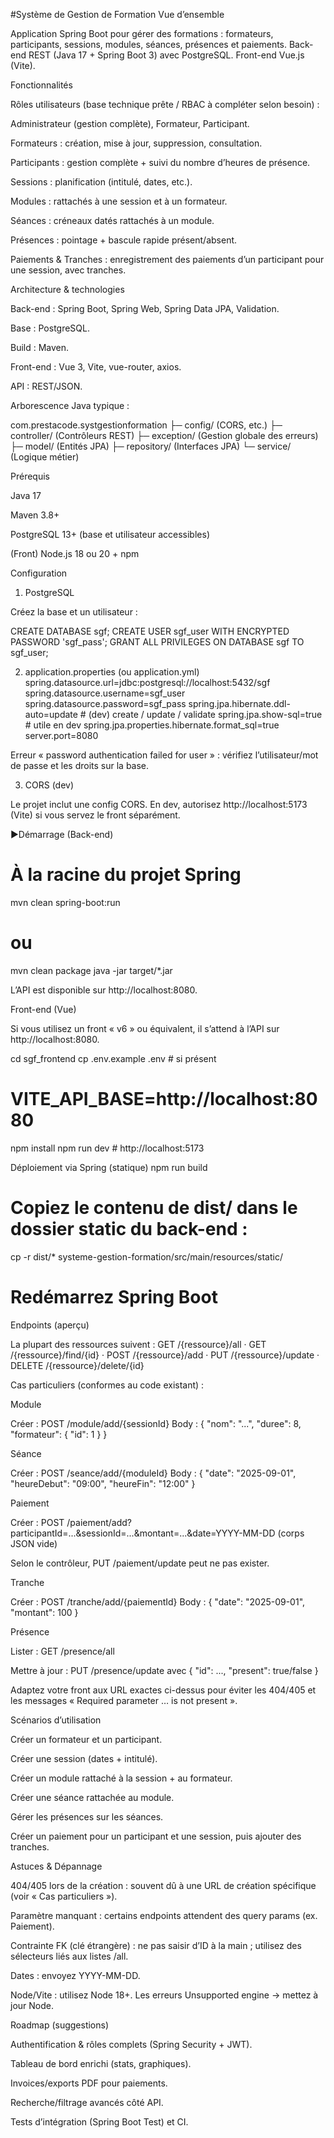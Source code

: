 #Système de Gestion de Formation 
Vue d’ensemble

Application Spring Boot pour gérer des formations : formateurs, participants, sessions, modules, séances, présences et paiements.
Back-end REST (Java 17 + Spring Boot 3) avec PostgreSQL. Front-end Vue.js (Vite).

Fonctionnalités

Rôles utilisateurs (base technique prête / RBAC à compléter selon besoin) :

Administrateur (gestion complète), Formateur, Participant.

Formateurs : création, mise à jour, suppression, consultation.

Participants : gestion complète + suivi du nombre d’heures de présence.

Sessions : planification (intitulé, dates, etc.).

Modules : rattachés à une session et à un formateur.

Séances : créneaux datés rattachés à un module.

Présences : pointage + bascule rapide présent/absent.

Paiements & Tranches : enregistrement des paiements d’un participant pour une session, avec tranches.

Architecture & technologies

Back-end : Spring Boot, Spring Web, Spring Data JPA, Validation.

Base : PostgreSQL.

Build : Maven.

Front-end : Vue 3, Vite, vue-router, axios.

API : REST/JSON.

Arborescence Java typique :

com.prestacode.systgestionformation
├─ config/               (CORS, etc.)
├─ controller/           (Contrôleurs REST)
├─ exception/            (Gestion globale des erreurs)
├─ model/                (Entités JPA)
├─ repository/           (Interfaces JPA)
└─ service/              (Logique métier)

Prérequis

Java 17

Maven 3.8+

PostgreSQL 13+ (base et utilisateur accessibles)

(Front) Node.js 18 ou 20 + npm

Configuration
1) PostgreSQL

Créez la base et un utilisateur :

CREATE DATABASE sgf;
CREATE USER sgf_user WITH ENCRYPTED PASSWORD 'sgf_pass';
GRANT ALL PRIVILEGES ON DATABASE sgf TO sgf_user;

2) application.properties (ou application.yml)
   spring.datasource.url=jdbc:postgresql://localhost:5432/sgf
   spring.datasource.username=sgf_user
   spring.datasource.password=sgf_pass
   spring.jpa.hibernate.ddl-auto=update   # (dev) create / update / validate
   spring.jpa.show-sql=true               # utile en dev
   spring.jpa.properties.hibernate.format_sql=true
   server.port=8080


Erreur « password authentication failed for user » : vérifiez l’utilisateur/mot de passe et les droits sur la base.

3) CORS (dev)

Le projet inclut une config CORS. En dev, autorisez http://localhost:5173 (Vite) si vous servez le front séparément.

▶Démarrage (Back-end)
# À la racine du projet Spring
mvn clean spring-boot:run
# ou
mvn clean package
java -jar target/*.jar


L’API est disponible sur http://localhost:8080.

Front-end (Vue)

Si vous utilisez un front « v6 » ou équivalent, il s’attend à l’API sur http://localhost:8080.

cd sgf_frontend
cp .env.example .env   # si présent
# VITE_API_BASE=http://localhost:8080

npm install
npm run dev            # http://localhost:5173

Déploiement via Spring (statique)
npm run build
# Copiez le contenu de dist/ dans le dossier static du back-end :
cp -r dist/* systeme-gestion-formation/src/main/resources/static/
# Redémarrez Spring Boot

Endpoints (aperçu)

La plupart des ressources suivent :
GET /{ressource}/all · GET /{ressource}/find/{id} · POST /{ressource}/add · PUT /{ressource}/update · DELETE /{ressource}/delete/{id}

Cas particuliers (conformes au code existant) :

Module

Créer : POST /module/add/{sessionId}
Body : { "nom": "...", "duree": 8, "formateur": { "id": 1 } }

Séance

Créer : POST /seance/add/{moduleId}
Body : { "date": "2025-09-01", "heureDebut": "09:00", "heureFin": "12:00" }

Paiement

Créer : POST /paiement/add?participantId=...&sessionId=...&montant=...&date=YYYY-MM-DD
(corps JSON vide)

Selon le contrôleur, PUT /paiement/update peut ne pas exister.

Tranche

Créer : POST /tranche/add/{paiementId}
Body : { "date": "2025-09-01", "montant": 100 }

Présence

Lister : GET /presence/all

Mettre à jour : PUT /presence/update avec { "id": ..., "present": true/false }

Adaptez votre front aux URL exactes ci-dessus pour éviter les 404/405 et les messages « Required parameter … is not present ».

Scénarios d’utilisation

Créer un formateur et un participant.

Créer une session (dates + intitulé).

Créer un module rattaché à la session + au formateur.

Créer une séance rattachée au module.

Gérer les présences sur les séances.

Créer un paiement pour un participant et une session, puis ajouter des tranches.

Astuces & Dépannage

404/405 lors de la création : souvent dû à une URL de création spécifique (voir « Cas particuliers »).

Paramètre manquant : certains endpoints attendent des query params (ex. Paiement).

Contrainte FK (clé étrangère) : ne pas saisir d’ID à la main ; utilisez des sélecteurs liés aux listes /all.

Dates : envoyez YYYY-MM-DD.

Node/Vite : utilisez Node 18+. Les erreurs Unsupported engine → mettez à jour Node.

Roadmap (suggestions)

Authentification & rôles complets (Spring Security + JWT).

Tableau de bord enrichi (stats, graphiques).

Invoices/exports PDF pour paiements.

Recherche/filtrage avancés côté API.

Tests d’intégration (Spring Boot Test) et CI.
